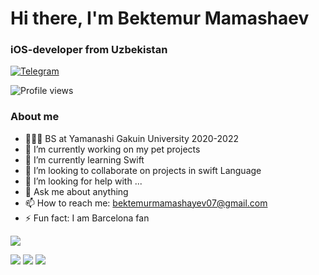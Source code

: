 <div id="header">
	<h1>Hi there, I'm Bektemur Mamashaev</h1>
	<h3>iOS-developer from Uzbekistan</h3>
</div>

<div id="socials">
	<a href="https://t.me/bektemur_07">
		<img src="https://img.shields.io/badge/Telegram-blue?style=for-the-badge&logo=telegram&logoColor=white" alt="Telegram"/>
	</a>
</div>

![Profile views](https://komarev.com/ghpvc/?username=bb-pro&color=green)


### About me
- 👨🏻‍🎓 BS at Yamanashi Gakuin University 2020-2022
- 🔭 I’m currently working on my pet projects
- 🌱 I’m currently learning Swift
- 👯 I’m looking to collaborate on projects in swift Language
- 🤔 I’m looking for help with ...
- 💬 Ask me about anything
- 📫 How to reach me: bektemurmamashayev07@gmail.com
- ⚡ Fun fact: I am Barcelona fan



<p float="center">
  <img src ="https://github-readme-streak-stats.herokuapp.com?user=bb-pro&theme=radical&hide_border=true&background=#000000">
</p>

![](http://github-profile-summary-cards.vercel.app/api/cards/profile-details?username=bb-pro&&show_icons=true&theme=radical)
![](http://github-profile-summary-cards.vercel.app/api/cards/stats?username=bb-pro&show_icons=true&theme=radical)
![](http://github-profile-summary-cards.vercel.app/api/cards/productive-time?username=bb-pro&show_icons=true&theme=radical&utcOffset=5)

